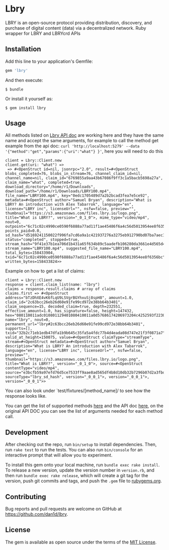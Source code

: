 # Lbry


LBRY is an open-source protocol providing distribution, discovery, and purchase of digital content (data) via a decentralized network.
Ruby wrapper for LBRY and LBRYcrd APIs

## Installation

Add this line to your application's Gemfile:

```ruby
gem 'lbry'
```

And then execute:

    $ bundle

Or install it yourself as:

    $ gem install lbry

## Usage

All methods listed on [Lbry API doc](https://lbryio.github.io/lbry) are working here and they have the same name and accept the same arguments, for example to call the method get example from the api doc: `curl 'http://localhost:5279' --data '{"method":"get","params":{"uri":"what"} }'`, here you will need to do this
```
client = Lbry::Client.new
client.get(uri: "what") =>
 => #<OpenStruct id=nil, jsonrpc="2.0", result=#<OpenStruct blobs_completed=76, blobs_in_stream=76, channel_claim_id=nil, channel_name=nil, claim_id="6769855a9aa43b67086f9ff3c1a5bacb5698a27a", claim_name="what", completed=true, download_directory="/home/r1/Downloads", download_path="/home/r1/Downloads/LBRY100.mp4", file_name="LBRY100.mp4", key="0edc1705489d7a2b2bcad3fea7e5ce92", metadata=#<OpenStruct author="Samuel Bryan", description="What is LBRY? An introduction with Alex Tabarrok", language="en", license="LBRY inc", licenseUrl="", nsfw=false, preview="", thumbnail="https://s3.amazonaws.com/files.lbry.io/logo.png", title="What is LBRY?", version="_0_1_0">, mime_type="video/mp4", nout=0, outpoint="6c71c02c4990ce0590f6888a77ad11f1ae45486f6a4c56d5013954ee8f6356bc:0", points_paid=0.0, sd_hash="d5169241150022f996fa7cd6a9a1c421937276a3275eb912790bd07ba7aec1fac5fd45431d226b8fb402691e79aeb24b", status="completed", stopped=true, stream_hash="9f41e37b1ea706d1b431a65f634b89c5aadefb106280da3661e4d565d47bc938a345755cafb2af807bcfc9fbde3306e3", stream_name="LBRY100.mp4", suggested_file_name="LBRY100.mp4", total_bytes=158433904, txid="6c71c02c4990ce0590f6888a77ad11f1ae45486f6a4c56d5013954ee8f6356bc", written_bytes=158433824>> 

```

Example on how to get a list of claims:
```
client = Lbry::Client.new
response = client.claim_list(name: "lbry")
claims = response.result.claims # array of claims
claims.first => #<OpenStruct address="bTzDhXE4vK6fLqU9LSVgrBGYhxuSj8spH8", amount=1.0, claim_id="2c63bcc26eb26d60e91fe99cd972e38bb64b3401", claim_sequence=15, decoded_claim=true, depth=232551, effective_amount=1.0, has_signature=false, height=147432, hex="080110011adc010801129401080410011a0d57686174206973204c4252593f223057686174206973204c4252593f20416e20696e74726f64756374696f6e207769746820416c6578205461626172726f6b2a0c53616d75656c20427279616e32084c42525920696e6338004a2f68747470733a2f2f73332e616d617a6f6e6177732e636f6d2f66696c65732e6c6272792e696f2f6c6f676f2e706e6752005a001a41080110011a30e3bcfb59a97efd76d5ce7533ff9aae8ad565df4b8d10db32b7296b07d2a3fbd41ba99c439cc972b567323fc97132041d2209766964656f2f6d7034", name="lbry", nout=0, permanent_url="lbry#2c63bcc26eb26d60e91fe99cd972e38bb64b3401", supports=[], txid="32b2c71eb1edb47dfa1b9b645c35fa5a4fdc77b4d4eada08d747e21f3f0871a7", valid_at_height=150075, value=#<OpenStruct claimType="streamType", stream=#<OpenStruct metadata=#<OpenStruct author="Samuel Bryan", description="What is LBRY? An introduction with Alex Tabarrok", language="en", license="LBRY inc", licenseUrl="", nsfw=false, preview="", thumbnail="https://s3.amazonaws.com/files.lbry.io/logo.png", title="What is LBRY?", version="_0_1_0">, source=#<OpenStruct contentType="video/mp4", source="e3bcfb59a97efd76d5ce7533ff9aae8ad565df4b8d10db32b7296b07d2a3fbd41ba99c439cc972b567323fc97132041d", sourceType="lbry_sd_hash", version="_0_0_1">, version="_0_0_1">, version="_0_0_1">> 
```

You can also look under `test/fixtures/[method_name]/ to see how the response looks like.

You can get the list of supported methods [here](https://github.com/dan1d/lbry-api-ruby/blob/master/lib/lbry/client.rb#L6) and the API doc [here](https://lbryio.github.io/lbry), on the original API DOC you can see the list of arguments needed for each method call.


## Development

After checking out the repo, run `bin/setup` to install dependencies. Then, run `rake test` to run the tests. You can also run `bin/console` for an interactive prompt that will allow you to experiment.

To install this gem onto your local machine, run `bundle exec rake install`. To release a new version, update the version number in `version.rb`, and then run `bundle exec rake release`, which will create a git tag for the version, push git commits and tags, and push the `.gem` file to [rubygems.org](https://rubygems.org).

## Contributing

Bug reports and pull requests are welcome on GitHub at https://github.com/dan1d/lbry.


## License

The gem is available as open source under the terms of the [MIT License](http://opensource.org/licenses/MIT).
